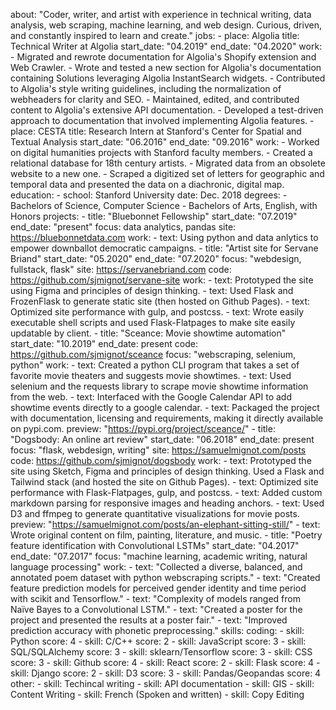 about: "Coder, writer, and artist with experience in technical writing, data analysis, web scraping, machine learning, and web design. Curious, driven, and constantly inspired to learn and create."
jobs:
    - place: Algolia
      title: Technical Writer at Algolia
      start_date: "04.2019"
      end_date: "04.2020"
      work:
        - Migrated and rewrote documentation for Algolia's Shopify extension and Web Crawler.
        - Wrote and tested a new section for Algolia's documentation containing Solutions leveraging Algolia InstantSearch widgets.
        - Contributed to Algolia's style writing guidelines, including the normalization of webheaders for clarity and SEO.
        - Maintained, edited, and contributed content to Algolia's extensive API documentation.
        - Developed a test-driven approach to documentation that involved implementing Algolia features.
    - place: CESTA 
      title: Research Intern at Stanford's Center for Spatial and Textual Analysis
      start_date: "06.2016"
      end_date: "09.2016"
      work: 
        - Worked on digital humanities projects with Stanford faculty members.
        - Created a relational database for 18th century artists.
        - Migrated data from an obsolete website to a new one.
        - Scraped a digitized set of letters for geographic and temporal data and presented the data on a diachronic, digital map.
education: 
    - school: Stanford University
      date: Dec. 2018
      degrees:
        - Bachelors of Science, Computer Science
        - Bachelors of Arts, English, with Honors
projects: 
    - title: "Bluebonnet Fellowship"
      start_date: "07.2019"
      end_date: "present"
      focus: data analytics, pandas 
      site: https://bluebonnetdata.com
      work: 
        - text: Using python and data anlytics to empower downballot democratic campaigns. 
    - title: "Artist site for Servane Briand"
      start_date: "05.2020"
      end_date: "07.2020"
      focus: "webdesign, fullstack, flask"
      site: https://servanebriand.com
      code: https://github.com/sjmignot/servane-site
      work: 
        - text: Prototyped the site using Figma and principles of design thinking. 
        - text: Used Flask and FrozenFlask to generate static site (then hosted on Github Pages).
        - text: Optimized site performance with gulp, and postcss.
        - text: Wrote easily executable shell scripts and used Flask-Flatpages to make site easily updatable by client.
    - title: "Sceance: Movie showtime automation"
      start_date: "10.2019"
      end_date: present
      code: https://github.com/sjmignot/sceance
      focus: "webscraping, selenium, python"
      work: 
        - text: Created a python CLI program that takes a set of favorite movie theaters and suggests movie showtimes.
        - text: Used selenium and the requests library to scrape movie showtime information from the web.
        - text: Interfaced with the Google Calendar API to add showtime events directly to a google calendar.
        - text: Packaged the project with documentation, licensing and requirements, making it directly available on pypi.com.
          preview: "https://pypi.org/project/sceance/"
    - title: "Dogsbody: An online art review"
      start_date: "06.2018"
      end_date: present
      focus: "flask, webdesign, writing"
      site: https://samuelmignot.com/posts
      code: https://github.com/sjmignot/dogsbody
      work: 
        - text: Prototyped the site using Sketch, Figma and principles of design thinking. Used a Flask and Tailwind stack (and hosted the site on Github Pages).
        - text: Optimized site performance with Flask-Flatpages, gulp, and postcss.
        - text: Added custom markdown parsing for responsive images and heading anchors.
        - text: Used D3 and ffmpeg to generate quantitative visualizations for movie posts.
          preview: "https://samuelmignot.com/posts/an-elephant-sitting-still/"
        - text: Wrote original content on film, painting, literature, and music.
    - title: "Poetry feature identification with Convolutional LSTMs"
      start_date: "04.2017"
      end_date: "07.2017"
      focus: "machine learning, academic writing, natural language processing"
      work: 
       - text: "Collected a diverse, balanced, and annotated poem dataset with python webscraping scripts."
       - text: "Created feature prediction models for perceived gender identity and time period with scikit and Tensorflow."
       - text: "Complexity of models ranged from Naïve Bayes to a Convolutional LSTM."
       - text: "Created a poster for the project and presented the results at a poster fair."
       - text: "Improved prediction accuracy with phonetic preprocessing."
skills: 
    coding: 
     - skill: Python
       score: 4
     - skill: C/C++
       score: 2
     - skill: JavaScript
       score: 3
     - skill: SQL/SQLAlchemy
       score: 3
     - skill: sklearn/Tensorflow
       score: 3
     - skill: CSS
       score: 3
     - skill: Github
       score: 4
     - skill: React
       score: 2
     - skill: Flask
       score: 4
     - skill: Django
       score: 2
     - skill: D3
       score: 3
     - skill: Pandas/Geopandas
       score: 4
    other: 
     - skill: Techincal writing
     - skill: API documentation
     - skill: GIS
     - skill: Content Writing
     - skill: French (Spoken and written)
     - skill: Copy Editing
